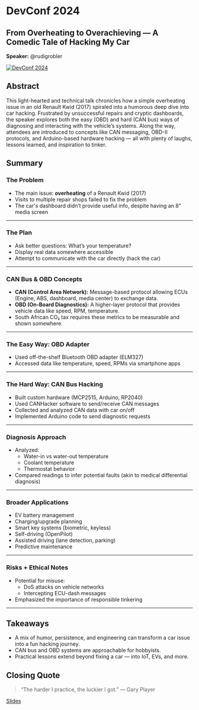# DevConf 2024  
## From Overheating to Overachieving — A Comedic Tale of Hacking My Car  
**Speaker:** @rudigrobler  

[![DevConf 2024](https://img.youtube.com/vi/uLc1FlYEgZ4/0.jpg)](https://www.youtube.com/watch?v=uLc1FlYEgZ4)

## Abstract
This light-hearted and technical talk chronicles how a simple overheating issue in an old Renault Kwid (2017) spiraled into a humorous deep dive into car hacking. Frustrated by unsuccessful repairs and cryptic dashboards, the speaker explores both the easy (OBD) and hard (CAN bus) ways of diagnosing and interacting with the vehicle’s systems. Along the way, attendees are introduced to concepts like CAN messaging, OBD-II protocols, and Arduino-based hardware hacking — all with plenty of laughs, lessons learned, and inspiration to tinker.

## Summary

### The Problem
- The main issue: **overheating** of a Renault Kwid (2017)
- Visits to multiple repair shops failed to fix the problem
- The car's dashboard didn’t provide useful info, despite having an 8" media screen

---

### The Plan
- Ask better questions: What’s your temperature?
- Display real data somewhere accessible
- Attempt to communicate with the car directly (hack the car)

---

### CAN Bus & OBD Concepts
- **CAN (Control Area Network):** Message-based protocol allowing ECUs (Engine, ABS, dashboard, media center) to exchange data.
- **OBD (On-Board Diagnostics):** A higher-layer protocol that provides vehicle data like speed, RPM, temperature.
- South African CO₂ tax requires these metrics to be measurable and shown somewhere.

---

### The Easy Way: OBD Adapter
- Used off-the-shelf Bluetooth OBD adapter (ELM327)
- Accessed data like temperature, speed, RPMs via smartphone apps

---

### The Hard Way: CAN Bus Hacking
- Built custom hardware (MCP2515, Arduino, RP2040)
- Used CANHacker software to send/receive CAN messages
- Collected and analyzed CAN data with car on/off
- Implemented Arduino code to send diagnostic requests

---

### Diagnosis Approach
- Analyzed:
  - Water-in vs water-out temperature
  - Coolant temperature
  - Thermostat behavior
- Compared readings to infer potential faults (akin to medical differential diagnosis)

---

### Broader Applications
- EV battery management
- Charging/upgrade planning
- Smart key systems (biometric, keyless)
- Self-driving (OpenPilot)
- Assisted driving (lane detection, parking)
- Predictive maintenance

---

### Risks + Ethical Notes
- Potential for misuse:
  - DoS attacks on vehicle networks
  - Intercepting ECU-dash messages
- Emphasized the importance of responsible tinkering

---

## Takeaways
- A mix of humor, persistence, and engineering can transform a car issue into a fun hacking journey.
- CAN bus and OBD systems are approachable for hobbyists.
- Practical lessons extend beyond fixing a car — into IoT, EVs, and more.

## Closing Quote
> “The harder I practice, the luckier I got.” — Gary Player  

[Slides](slides.pdf)